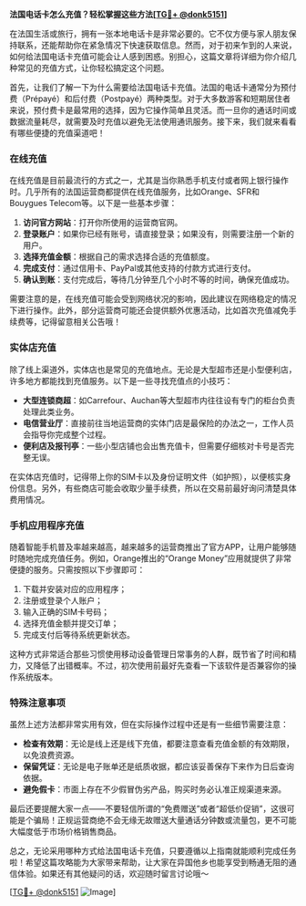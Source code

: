 **法国电话卡怎么充值？轻松掌握这些方法[[TG💪+ @donk5151](https://t.me/s/donk5151)]**

在法国生活或旅行，拥有一张本地电话卡是非常必要的。它不仅方便与家人朋友保持联系，还能帮助你在紧急情况下快速获取信息。然而，对于初来乍到的人来说，如何给法国电话卡充值可能会让人感到困惑。别担心，这篇文章将详细为你介绍几种常见的充值方式，让你轻松搞定这个问题。

首先，让我们了解一下为什么需要给法国电话卡充值。法国的电话卡通常分为预付费（Prépayé）和后付费（Postpayé）两种类型。对于大多数游客和短期居住者来说，预付费卡是最常用的选择，因为它操作简单且灵活。而一旦你的通话时间或数据流量耗尽，就需要及时充值以避免无法使用通讯服务。接下来，我们就来看看有哪些便捷的充值渠道吧！

### 在线充值

在线充值是目前最流行的方式之一，尤其是当你熟悉手机支付或者网上银行操作时。几乎所有的法国运营商都提供在线充值服务，比如Orange、SFR和Bouygues Telecom等。以下是一些基本步骤：

1. **访问官方网站**：打开你所使用的运营商官网。
2. **登录账户**：如果你已经有账号，请直接登录；如果没有，则需要注册一个新的用户。
3. **选择充值金额**：根据自己的需求选择合适的充值额度。
4. **完成支付**：通过信用卡、PayPal或其他支持的付款方式进行支付。
5. **确认到账**：支付完成后，等待几分钟至几个小时不等的时间，确保充值成功。

需要注意的是，在线充值可能会受到网络状况的影响，因此建议在网络稳定的情况下进行操作。此外，部分运营商可能还会提供额外优惠活动，比如首次充值减免手续费等，记得留意相关公告哦！

### 实体店充值

除了线上渠道外，实体店也是常见的充值地点。无论是大型超市还是小型便利店，许多地方都能找到充值服务。以下是一些寻找充值点的小技巧：

- **大型连锁商超**：如Carrefour、Auchan等大型超市内往往设有专门的柜台负责处理此类业务。
- **电信营业厅**：直接前往当地运营商的实体门店是最保险的办法之一，工作人员会指导你完成整个过程。
- **便利店及报刊亭**：一些小型店铺也会出售充值卡，但需要仔细核对卡号是否完整无误。

在实体店充值时，记得带上你的SIM卡以及身份证明文件（如护照），以便核实身份信息。另外，有些商店可能会收取少量手续费，所以在交易前最好询问清楚具体费用情况。

### 手机应用程序充值

随着智能手机普及率越来越高，越来越多的运营商推出了官方APP，让用户能够随时随地完成充值任务。例如，Orange推出的“Orange Money”应用就提供了非常便捷的服务。只需按照以下步骤即可：

1. 下载并安装对应的应用程序；
2. 注册或登录个人账户；
3. 输入正确的SIM卡号码；
4. 选择充值金额并提交订单；
5. 完成支付后等待系统更新状态。

这种方式非常适合那些习惯使用移动设备管理日常事务的人群，既节省了时间和精力，又降低了出错概率。不过，初次使用前最好先查看一下该软件是否兼容你的操作系统版本。

### 特殊注意事项

虽然上述方法都非常实用有效，但在实际操作过程中还是有一些细节需要注意：

- **检查有效期**：无论是线上还是线下充值，都要注意查看充值金额的有效期限，以免浪费资源。
- **保留凭证**：无论是电子账单还是纸质收据，都应该妥善保存下来作为日后查询依据。
- **避免假卡**：市面上存在不少假冒伪劣产品，购买时务必认准正规渠道来源。

最后还要提醒大家一点——不要轻信所谓的“免费赠送”或者“超低价促销”，这很可能是个骗局！正规运营商绝不会无缘无故赠送大量通话分钟数或流量包，更不可能大幅度低于市场价格销售商品。

总之，无论采用哪种方式给法国电话卡充值，只要遵循以上指南就能顺利完成任务啦！希望这篇攻略能为大家带来帮助，让大家在异国他乡也能享受到畅通无阻的通信体验。如果还有其他疑问的话，欢迎随时留言讨论哦～

[[TG💪+ @donk5151](https://t.me/s/donk5151) ![Image](https://i.postimg.cc/rwNCRYN7/Snipaste-2025-04-30-17-27-05.png)]